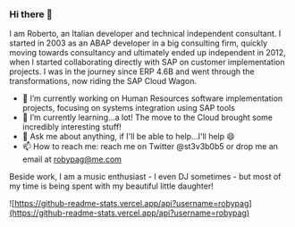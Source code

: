 ### Hi there 👋

<!--
**robypag/robypag** is a ✨ _special_ ✨ repository because its `README.md` (this file) appears on your GitHub profile.
-->

I am Roberto, an Italian developer and technical independent consultant.
I started in 2003 as an ABAP developer in a big consulting firm, quickly moving towards consultancy and ultimately ended up independent in 2012, when I started collaborating directly with SAP on customer implementation projects.
I was in the journey since ERP 4.6B and went through the transformations, now riding the SAP Cloud Wagon.

- 🔭 I’m currently working on Human Resources software implementation projects, focusing on systems integration using SAP tools
- 🌱 I’m currently learning...a lot! The move to the Cloud brought some incredibly interesting stuff!
- 💬 Ask me about anything, if I'll be able to help...I'll help 😄
- 📫 How to reach me: reach me on Twitter @st3v3b0b5 or drop me an email at robypag@me.com

Beside work, I am a music enthusiast - I even DJ sometimes - but most of my time is being spent with my beautiful little daughter!

![https://github-readme-stats.vercel.app/api?username=robypag](https://github-readme-stats.vercel.app/api?username=robypag)
